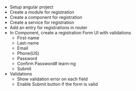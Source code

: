 - Setup angular project 
- Create a module for registration
- Create a component for registration 
- Create a service for registration
- Add an entry for registrations in router
- In Component, create a registration Form UI with validations
    - First-name
    - Last-name
    - Email
    - Phone(US)
    - Password
    - Confirm Password# learn-ng
    - Submit
- Validations
    - Show validation error on each field
    - Enable Submit button if the form is valid
